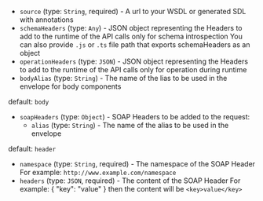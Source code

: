 
* `source` (type: `String`, required) - A url to your WSDL or generated SDL with annotations
* `schemaHeaders` (type: `Any`) - JSON object representing the Headers to add to the runtime of the API calls only for schema introspection
You can also provide `.js` or `.ts` file path that exports schemaHeaders as an object
* `operationHeaders` (type: `JSON`) - JSON object representing the Headers to add to the runtime of the API calls only for operation during runtime
* `bodyAlias` (type: `String`) - The name of the lias to be used in the envelope for body components

default: `body`
* `soapHeaders` (type: `Object`) - SOAP Headers to be added to the request: 
  * `alias` (type: `String`) - The name of the alias to be used in the envelope

default: `header`
  * `namespace` (type: `String`, required) - The namespace of the SOAP Header
For example: `http://www.example.com/namespace`
  * `headers` (type: `JSON`, required) - The content of the SOAP Header
For example: { "key": "value" } then the content will be `<key>value</key>`